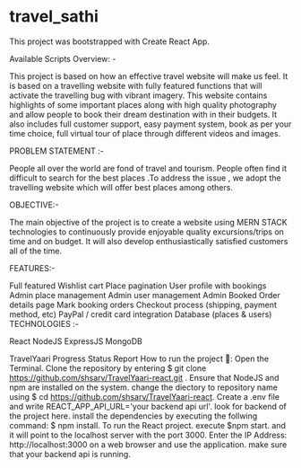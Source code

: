 # travel_sathi

This project was bootstrapped with Create React App.

Available Scripts
Overview: -

This project is based on how an effective travel website will make us feel. It is based on a travelling website with fully featured functions that will activate the travelling bug with vibrant imagery. This website contains highlights of some important places along with high quality photography and allow people to book their dream destination with in their budgets. It also includes full customer support, easy payment system, book as per your time choice, full virtual tour of place through different videos and images.

PROBLEM STATEMENT :-

People all over the world are fond of travel and tourism. People often find it difficult to search for the best places .To address the issue , we adopt the travelling website which will offer best places among others.

OBJECTIVE:-

The main objective of the project is to create a website using MERN STACK technologies to continuously provide enjoyable quality excursions/trips on time and on budget. It will also develop enthusiastically satisfied customers all of the time.

FEATURES:-

Full featured Wishlist cart
Place pagination
User profile with bookings
Admin place management
Admin user management
Admin Booked Order details page
Mark booking orders
Checkout process (shipping, payment method, etc)
PayPal / credit card integration
Database (places & users)
TECHNOLOGIES :-

React NodeJS ExpressJS MongoDB

TravelYaari Progress Status Report
How to run the project 🚀:
Open the Terminal.
Clone the repository by entering $ git clone https://github.com/shsarv/TravelYaari-react.git .
Ensure that NodeJS and npm are installed on the system.
change the diectory to repository name using $ cd https://github.com/shsarv/TravelYaari-react.
Create a .env file and write REACT_APP_API_URL='your backend api url'. look for backend of the project here.
install the dependencies by executing the follwing command: $ npm install.
To run the React project. execute $npm start. and it will point to the localhost server with the port 3000.
Enter the IP Address: http://localhost:3000 on a web browser and use the application. make sure that your backend api is running.
